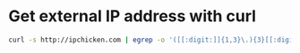 <!-- TITLE: Get External Ip Address With Curl -->
<!-- SUBTITLE: A quick summary of Get External Ip Address With Curl -->

# Get external IP address with curl

```sh
curl -s http://ipchicken.com | egrep -o '([[:digit:]]{1,3}\.){3}[[:digit:]]{1,3}'
```
